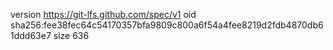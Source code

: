 version https://git-lfs.github.com/spec/v1
oid sha256:fee38fec64c54170357bfa9809c800a6f54a4fee8219d2fdb4870db61ddd63e7
size 636
